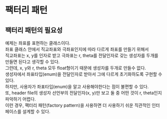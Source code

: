 # 팩터리 패턴  
## 팩터리 패턴의 필요성  
예제는 좌표를 표현하는 클래스이다.  
좌표 클래스 안에서 직교좌표와 극좌표인지에 따라 다르게 좌표를 만들기 위해서  
직교좌표는 x, y를 인자로 받고 극좌표는 r, theta를 전달인자로 갖는 생성자를 두개를 만들면 된다고 생각할 수 있다.  
그런데, x, y와 r, theta 모두 float형이기 때문에 생성자를 두개로 만들수 없다.  
생성자에서 좌표타입(enum)을 전달인자로 받아서 그에 다르게 초기화하도록 구현할 수 있다.  
하지만, 사용자가 좌표타입(enum)을 알고 사용해야한다는 점이 불편할 수 있다.  
또, header file의 생성자 선언부의 전달인자(x, y)만 보고 둘 중 어떤 것이 r, theta인지 파악하기 어렵다.  
이런 경우, 팩터리 패턴(factory pattern)을 사용하면 더 사용하기 쉬운 직관적인 인터페이스를 설계할 수 있다.  
  